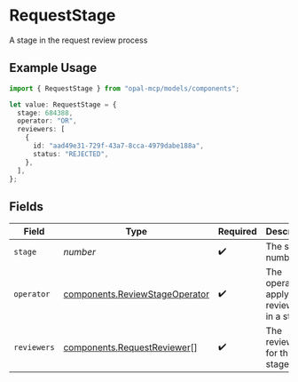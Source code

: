 # RequestStage

A stage in the request review process

## Example Usage

```typescript
import { RequestStage } from "opal-mcp/models/components";

let value: RequestStage = {
  stage: 684388,
  operator: "OR",
  reviewers: [
    {
      id: "aad49e31-729f-43a7-8cca-4979dabe188a",
      status: "REJECTED",
    },
  ],
};
```

## Fields

| Field                                                                            | Type                                                                             | Required                                                                         | Description                                                                      |
| -------------------------------------------------------------------------------- | -------------------------------------------------------------------------------- | -------------------------------------------------------------------------------- | -------------------------------------------------------------------------------- |
| `stage`                                                                          | *number*                                                                         | :heavy_check_mark:                                                               | The stage number                                                                 |
| `operator`                                                                       | [components.ReviewStageOperator](../../models/components/reviewstageoperator.md) | :heavy_check_mark:                                                               | The operator to apply to reviewers in a stage                                    |
| `reviewers`                                                                      | [components.RequestReviewer](../../models/components/requestreviewer.md)[]       | :heavy_check_mark:                                                               | The reviewers for this stage                                                     |